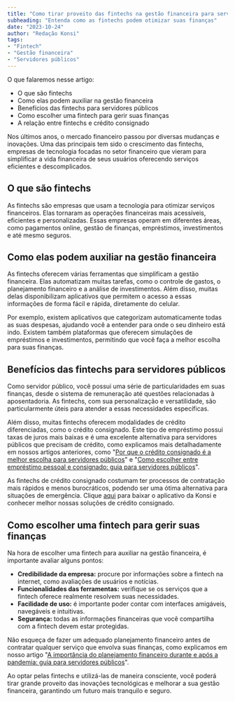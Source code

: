 ```yaml
---
title: "Como tirar proveito das fintechs na gestão financeira para servidores públicos"
subheading: "Entenda como as fintechs podem otimizar suas finanças"
date: "2023-10-24"
author: "Redação Konsi"
tags:
- "Fintech"
- "Gestão financeira"
- "Servidores públicos"
---
```


O que falaremos nesse artigo:
- O que são fintechs
- Como elas podem auxiliar na gestão financeira
- Benefícios das fintechs para servidores públicos
- Como escolher uma fintech para gerir suas finanças
- A relação entre fintechs e crédito consignado

Nos últimos anos, o mercado financeiro passou por diversas mudanças e inovações. Uma das principais tem sido o crescimento das fintechs, empresas de tecnologia focadas no setor financeiro que vieram para simplificar a vida financeira de seus usuários oferecendo serviços eficientes e descomplicados.

## O que são fintechs

As fintechs são empresas que usam a tecnologia para otimizar serviços financeiros. Elas tornaram as operações financeiras mais acessíveis, eficientes e personalizadas. Essas empresas operam em diferentes áreas, como pagamentos online, gestão de finanças, empréstimos, investimentos e até mesmo seguros.

## Como elas podem auxiliar na gestão financeira

As fintechs oferecem várias ferramentas que simplificam a gestão financeira. Elas automatizam muitas tarefas, como o controle de gastos, o planejamento financeiro e a análise de investimentos. Além disso, muitas delas disponibilizam aplicativos que permitem o acesso a essas informações de forma fácil e rápida, diretamente do celular.

Por exemplo, existem aplicativos que categorizam automaticamente todas as suas despesas, ajudando você a entender para onde o seu dinheiro está indo. Existem também plataformas que oferecem simulações de empréstimos e investimentos, permitindo que você faça a melhor escolha para suas finanças.

## Benefícios das fintechs para servidores públicos

Como servidor público, você possui uma série de particularidades em suas finanças, desde o sistema de remuneração até questões relacionadas à aposentadoria. As fintechs, com sua personalização e versatilidade, são particularmente úteis para atender a essas necessidades específicas.

Além disso, muitas fintechs oferecem modalidades de crédito diferenciadas, como o crédito consignado. Este tipo de empréstimo possui taxas de juros mais baixas e é uma excelente alternativa para servidores públicos que precisam de crédito, como explicamos mais detalhadamente em nossos artigos anteriores, como "[Por que o crédito consignado é a melhor escolha para servidores públicos](http://konsi.com.br/post/por-que-o-credito-consignado-e-a-melhor-escolha-para-servidores-publicos)" e "[Como escolher entre empréstimo pessoal e consignado: guia para servidores públicos](http://konsi.com.br/post/como-escolher-entre-emprestimo-pessoal-e-consignado-guia-para-servidores-publicos)".

As fintechs de crédito consignado costumam ter processos de contratação mais rápidos e menos burocráticos, podendo ser uma ótima alternativa para situações de emergência. Clique [aqui](http://konsi.com.br/download-app) para baixar o aplicativo da Konsi e conhecer melhor nossas soluções de crédito consignado.

## Como escolher uma fintech para gerir suas finanças

Na hora de escolher uma fintech para auxiliar na gestão financeira, é importante avaliar alguns pontos:

- **Credibilidade da empresa:** procure por informações sobre a fintech na internet, como avaliações de usuários e notícias.
- **Funcionalidades das ferramentas:** verifique se os serviços que a fintech oferece realmente resolvem suas necessidades.
- **Facilidade de uso:** é importante poder contar com interfaces amigáveis, navegáveis e intuitivas.
- **Segurança:** todas as informações financeiras que você compartilha com a fintech devem estar protegidas.

Não esqueça de fazer um adequado planejamento financeiro antes de contratar qualquer serviço que envolva suas finanças, como explicamos em nosso artigo "[A importância do planejamento financeiro durante e após a pandemia: guia para servidores públicos](http://konsi.com.br/post/a-importancia-do-planejamento-financeiro-durante-e-apos-a-pandemia-guia-para-servidores-publicos)".

Ao optar pelas fintechs e utilizá-las de maneira consciente, você poderá tirar grande proveito das inovações tecnológicas e melhorar a sua gestão financeira, garantindo um futuro mais tranquilo e seguro.